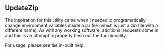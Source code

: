 UpdateZip
---------

The inspiration for this utility came when I needed to programatically change environment variables inside a jar file
(which is just a zip file with a different name).
As with any working software, additional requests come in and this is an attempt to properly flesh out the functionality.

For usage, please see the in-built help.